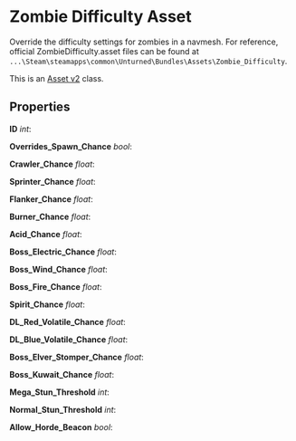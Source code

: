 Zombie Difficulty Asset
=======================

Override the difficulty settings for zombies in a navmesh. For reference, official ZombieDifficulty.asset files can be found at `...\Steam\steamapps\common\Unturned\Bundles\Assets\Zombie_Difficulty`.

This is an [Asset v2](AssetsV2.md) class.

Properties
----------

**ID** *int*:

**Overrides_Spawn_Chance** *bool*: 

**Crawler_Chance** *float*: 

**Sprinter_Chance** *float*: 

**Flanker_Chance** *float*: 

**Burner_Chance** *float*: 

**Acid_Chance** *float*: 

**Boss_Electric_Chance** *float*: 

**Boss_Wind_Chance** *float*: 

**Boss_Fire_Chance** *float*: 

**Spirit_Chance** *float*: 

**DL_Red_Volatile_Chance** *float*: 

**DL_Blue_Volatile_Chance** *float*: 

**Boss_Elver_Stomper_Chance** *float*: 

**Boss_Kuwait_Chance** *float*: 

**Mega_Stun_Threshold** *int*: 

**Normal_Stun_Threshold** *int*: 

**Allow_Horde_Beacon** *bool*: 
